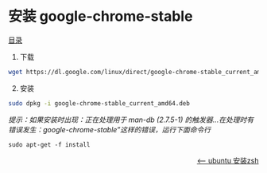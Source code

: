 # 安装 google-chrome-stable

<a href="README.md">目录</a>

1. 下载

```bash
wget https://dl.google.com/linux/direct/google-chrome-stable_current_amd64.deb
```

2. 安装

```bash
sudo dpkg -i google-chrome-stable_current_amd64.deb
```
_提示：如果安装时出现：正在处理用于 man-db (2.7.5-1) 的触发器...在处理时有错误发生：google-chrome-stable”这样的错误，运行下面命令行_

    sudo apt-get -f install


<a href="install-zsh.md" style="float: right;"><—— ubuntu 安装zsh</a>